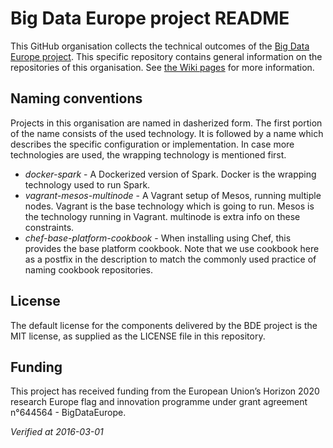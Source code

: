 # Big Data Europe project README

This GitHub organisation collects the technical outcomes of the [Big Data
Europe project](http://www.big-data-europe.eu).  This specific repository
contains general information on the repositories of this organisation. See [the Wiki pages](https://github.com/big-data-europe/README/wiki) for more information.

## Naming conventions

Projects in this organisation are named in dasherized form.  The first
portion of the name consists of the used technology.  It is followed by a
name which describes the specific configuration or implementation.  In case
more technologies are used, the wrapping technology is mentioned first.

*   *docker-spark* - A Dockerized version of Spark.  Docker is the wrapping
  technology used to run Spark. 
*   *vagrant-mesos-multinode* - A Vagrant setup of Mesos, running multiple
  nodes.  Vagrant is the base technology which is going to run.  Mesos is
  the technology running in Vagrant.  multinode is extra info on these
  constraints.
*   *chef-base-platform-cookbook* - When installing using Chef, this provides
  the base platform cookbook.  Note that we use cookbook here as a postfix
  in the description to match the commonly used practice of naming cookbook
  repositories.

## License

The default license for the components delivered by the BDE project is the
MIT license, as supplied as the LICENSE file in this repository.

## Funding

This project has received funding from the European Union’s Horizon 2020
research Europe flag and innovation programme under grant agreement
n°644564 - BigDataEurope.


_Verified at 2016-03-01_
